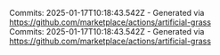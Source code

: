 Commits: 2025-01-17T10:18:43.542Z - Generated via https://github.com/marketplace/actions/artificial-grass
<br>
Commits: 2025-01-17T10:18:43.542Z - Generated via https://github.com/marketplace/actions/artificial-grass
<br>
